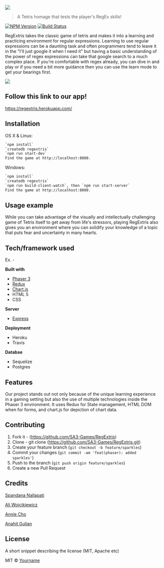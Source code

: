 ![](header.png)

> A Tetris homage that tests the player's RegEx skills!

[![NPM Version][npm-image]][npm-url]
[![Build Status][travis-image]][travis-url] 

RegExtris takes the classic game of tetris and makes it into a learning and practicing environment for regular expressions. Learning to use regular expressions can be a daunting task and often programmers tend to leave it in the "I'll just google it when I need it" but having a basic understanding of the power of regex expressions can take that google search to a much complex place. If you're comfortable with regex already, you can dive in and play or if you need a bit more guidance then you can use the learn mode to get your bearings first.

![](screenshot.png)


## Follow this link to our app!

https://regextris.herokuapp.com/


## Installation

OS X & Linux:

```sh
`npm install`
`createdb regextris`
`npm run start-dev`
Find the game at http://localhost:8080. 
```

Windows:

```sh
`npm install`
`createdb regextris`
`npm run build-client-watch`, then `npm run start-server`
Find the game at http://localhost:8080. 

```

## Usage example

While you can take advantage of the visually and intellectually challenging game of Tetris itself to get away from life's stressors, playing RegExtris also gives you an environment where you can solidify your knowledge of a topic that puts fear and uncertainty in many hearts. 

## Tech/framework used
Ex. -

<b>Built with</b>
- [Phaser 3](https://phaser.io/)
- [Redux](https://redux.js.org/)
- [Chart.js](https://www.chartjs.org/)
- HTML 5
- CSS

<b>Server</b>
- [Express](https://expressjs.com/)

<b>Deployment</b>
- Heroku
- Travis

<b>Databse</b>
- Sequelize
- Postgres


## Features

Our project stands out not only because of the unique learning experience in a gaming setting but also the use of multiple technologies inside the Phaser 3 environment. It uses Redux for State management, HTML DOM when for forms, and chart.js for depiction of chart data.


## Contributing

1. Fork it - (<https://github.com/SA3-Games/RegExtris>)
2. Clone - git clone (<https://github.com/SA3-Games/RegExtris.git>)
3. Create your feature branch (`git checkout -b feature/sparkles`)
3. Commit your changes (`git commit -am 'feat(phaser): added sparkles'`)
4. Push to the branch (`git push origin feature/sparkles`)
5. Create a new Pull Request

## Credits

[Spandana Nallapati](https://github.com/drsnallapati)

[Ali Wojcikiewicz](https://github.com/aliwojo)

[Annie Cho](https://github.com/skai233)

[Anahit Gulian](https://github.com/sathytrench)


## License
A short snippet describing the license (MIT, Apache etc)

MIT © [Yourname]()



<!-- Markdown link & img dfn's -->
[npm-image]: https://img.shields.io/npm/v/datadog-metrics.svg?style=flat-square
[npm-url]: https://npmjs.org/package/datadog-metrics 
[travis-image]: https://img.shields.io/travis/dbader/node-datadog-metrics/master.svg?style=flat-square
[travis-url]: https://travis-ci.org/dbader/node-datadog-metrics
[wiki]: https://github.com/yourname/yourproject/wiki
